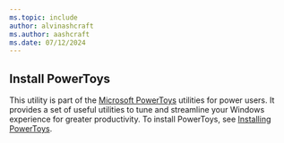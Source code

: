 ```yaml
---
ms.topic: include
author: alvinashcraft
ms.author: aashcraft
ms.date: 07/12/2024
---
```

## Install PowerToys

This utility is part of the [Microsoft PowerToys](/windows/powertoys/) utilities for power users. It provides a set of useful utilities to tune and streamline your Windows experience for greater productivity. To install PowerToys, see [Installing PowerToys](/windows/powertoys/install).
